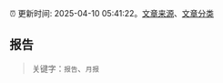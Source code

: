 :alarm_clock: 更新时间: 2025-04-10 05:41:22。[文章来源](/README.md)、[文章分类](/TAGS.md)

## 报告


> 关键字：`报告`、`月报`



